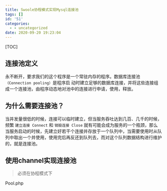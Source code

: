 ```yaml
---
title: Swoole协程模式实现Mysql连接池
tags: []
id: '51'
categories:
  - - uncategorized
date: 2020-09-20 19:23:04
---
```


\[TOC\]

## 连接池定义

永不断开，要求我们的这个程序是一个常驻内存的程序。数据库连接池`（Connection pooling）`是程序启 动时建立足够的数据库连接，并将这些连接组成一个连接池，由程序动态地对池中的连接进行申请，使用，释放。

## 为什么需要连接池？

当并发量很低的时候，连接可以临时建立，但当服务吞吐达到几百、几千的时候，频繁 `建立连接 Connect` 和 `销毁连接 Close` 就有可能会成为服务的一个瓶颈，那么当服务启动的时候，先建立好若干个连接并存放于一个队列中，当需要使用时从队列中取出一个并使用，使用完后再反还到队列去，而对这个队列数据结构进行维护的，就是连接池。

## 使用channel实现连接池

> 必须在协程模式下

Pool.php